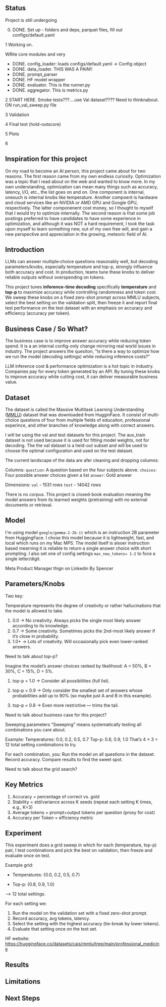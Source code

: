 ## Status
Project is still undergoing

0) DONE. 
Set up - folders and deps, parquet files, fill out configs/default.yaml

1 Working on.

WRite core modules and very

- DONE. config_loader: loads configs/default.yaml → Config object
- DONE. data_loader. THIS WAS A PAIN!!
- DONE. prompt_parser
- DONE. HF model wrapper
- DONE. evaluator. This is the runner.py
- DONE. aggregator. This is metrics.py

2 START HERE. Smoke tests???....use Val dataset???? Need to thinknabout. ON run_val_sweep.py file


3 Validation

4 Final test (hold-outscore)

5 Plots

6

## Inspiration for this project

On my road to become an AI person, this project came about for two reasons. The first reason came from my own endless curiosity. Optimization was a topic that I read about on the web and wanted to know more. In my own understanding, optimization can mean many things such as accuracy, latency, I/O, etc., the list goes on and on. One component is internal, onesuch is internal knobs like temperature. Another compoent is hardware and cloud services like an NVIDIA or AMD GPU and Google GPU, respectively. The latter componenent cost money, so I thought to myself that I would try to optimize internally. The second reason is that some job postings preferred to have candidates to have some experience in optimization, and although it was NOT a hard requirement, I took the task upon myself to learn something new, out of my own free will, and gain a new perspective and appreciation in the growing, meteoric field of AI.

## Introduction
LLMs can answer multiple‑choice questions reasonably well, but decoding parameters/knobs, especially temperature and  top-p, strongly influence both accuracy and cost. In production, teams tune these knobs to deliver reliable outputs without overspending on tokens. 

This project tunes **inference-time decoding** specifically **temperature** and **top-p** to maximize accuracy while controlling randomness and token cost. We sweep these knobs on a fixed zero-shot prompt across MMLU subjects, select the best setting on the validation split, then freeze it and report final test performance on the test dataset with an emphasis on accuracy and efficiency (accuracy per token).

## Business Case / So What?

The business case is to improve answer accuracy while reducing token spend. It is a an internal config-only change mirroring real world issues in industry. The project answers the quesiton, "Is there a way to optimize how we run the model (decoding settings) while reducing inference costs?" 

LLM inference cost & performance optimization is a hot topic in industry. Companies pay for every token generated by an API. By tuning these knobs to improve accuracy while cutting cost, it can deliver measurable business value.

## Dataset
The dataset is called the Massive Multitask Learning Understanding ([MMLU](https://huggingface.co/datasets/cais/mmlu/tree/main/professional_medicine)) dataset that was downloaded from HugginFace. It consist of multi-choice questions of four from multiple fields of educaiton, professional experince, and other branches of knowledge along with correct answers.

I will be using the val and test datasets for this project. The aux_train dataset is not used because it is used for fitting model weights, not for decoding. The the val dataset is a held-out subset and will be used to choose the optimal configuration and used on the test dataset. 

The current landscape of the data are afer cleaning and dropping columns:

Columns:
`question`: A question based on the four subjects above.
`choices`: Four possible answer choices given a list
`answer`: Gold answer

Dimensions:
`val` - 1531 rows
`test` - 14042 rows

There is no corpus. This project is closed-book evaluation meaning the model answers from its learned weights (pretraining) with no external documents or retrieval.

## Model

I'm using model `google/gemma-2-2b-it` which is an instruction 2B parameter from HuggingFace. I chose this model because it is lightweight, fast, and local which runs on my Mac MPS. The model itself is alsoer instruction based mearning it is reliable to return a single answer choice with short prompting. I also set one of config settings `max_new_tokens= 1-2` to foce a single letter/digit. 

Meta Product Manager thign on Linkedin By Spencer

## Parameters/Knobs

Two key:

Temperature represents the degree of creativity or rather hallucinations that the model is allowed to take.

1) 0.0 → No creativity. Always picks the single most likely answer according to its knowledge.
2) 0.7 → Some creativity. Sometimes picks the 2nd-most likely answer if it’s close in probability.
3) 1.0+ → Lots of creativity. Will occasionally pick even lower-ranked answers.

Need to talk about top-p?



Imagine the model’s answer choices ranked by likelihood: A = 50%, B = 30%, C = 15%, D = 5%.
1) top-p = 1.0 → Consider all possibilities (full list).

2) top-p = 0.9 → Only consider the smallest set of answers whose probabilities add up to 90% (so maybe just A and B in this example).

3) top-p = 0.8 → Even more restrictive — trims the tail.

Need to talk about business case for this project?

Sweeping parameters
“Sweeping” means systematically testing all combinations you care about.

Example:
Temperatures: 0.0, 0.2, 0.5, 0.7
Top-p: 0.8, 0.9, 1.0
That’s 4 × 3 = 12 total setting combinations to try.

For each combination, you:
Run the model on all questions in the dataset.
Record accuracy.
Compare results to find the sweet spot.

Need to talk about the grid search?







## Key Metrics

1) Accuracy = percentage of correct vs. gold
2) Stability = std/variance across K seeds (repeat each setting K times, e.g., K=3)
3) Average tokens = prompt+output tokens per question (proxy for cost)
4) Accuracy per Token = efficiency metric


## Experiment

This experiment does a grid sweep in which for each (temperature, top-p) pair, I test combinations and pick the best on validation, then freeze and evaluate once on test.

Example grid:

- Temperatures: {0.0, 0.2, 0.5, 0.7}

- Top-p: {0.8, 0.9, 1.0}

--> 12 total settings.

For each setting we:

1) Run the model on the validation set with a fixed zero-shot prompt.
2) Record accuracy, avg tokens, latency.
3) Select the setting with the highest accuracy (tie-break by lower tokens).
4) Evaluate that setting once on the test set.





HF website:
https://huggingface.co/datasets/cais/mmlu/tree/main/professional_medicine


## Results


## Limitations


## Next Steps